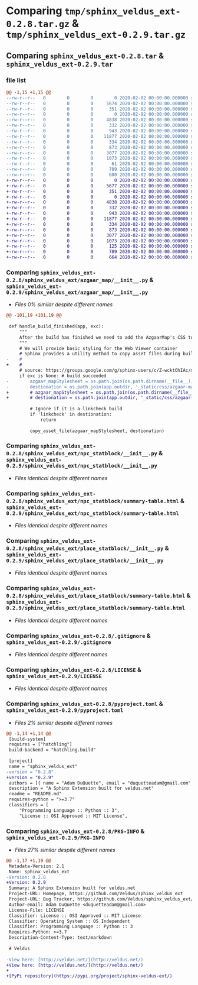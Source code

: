 # Comparing `tmp/sphinx_veldus_ext-0.2.8.tar.gz` & `tmp/sphinx_veldus_ext-0.2.9.tar.gz`

## Comparing `sphinx_veldus_ext-0.2.8.tar` & `sphinx_veldus_ext-0.2.9.tar`

### file list

```diff
@@ -1,15 +1,15 @@
--rw-r--r--   0        0        0        0 2020-02-02 00:00:00.000000 sphinx_veldus_ext-0.2.8/sphinx_veldus_ext/__init__.py
--rw-r--r--   0        0        0     5674 2020-02-02 00:00:00.000000 sphinx_veldus_ext-0.2.8/sphinx_veldus_ext/azgaar_map/__init__.py
--rw-r--r--   0        0        0      351 2020-02-02 00:00:00.000000 sphinx_veldus_ext-0.2.8/sphinx_veldus_ext/azgaar_map/azgaar-map.html
--rw-r--r--   0        0        0        0 2020-02-02 00:00:00.000000 sphinx_veldus_ext-0.2.8/sphinx_veldus_ext/azgaar_map/css/azgaar-map.css
--rw-r--r--   0        0        0     4838 2020-02-02 00:00:00.000000 sphinx_veldus_ext-0.2.8/sphinx_veldus_ext/npc_statblock/__init__.py
--rw-r--r--   0        0        0      332 2020-02-02 00:00:00.000000 sphinx_veldus_ext-0.2.8/sphinx_veldus_ext/npc_statblock/npc.html
--rw-r--r--   0        0        0      943 2020-02-02 00:00:00.000000 sphinx_veldus_ext-0.2.8/sphinx_veldus_ext/npc_statblock/summary-table.html
--rw-r--r--   0        0        0    11877 2020-02-02 00:00:00.000000 sphinx_veldus_ext-0.2.8/sphinx_veldus_ext/place_statblock/__init__.py
--rw-r--r--   0        0        0      334 2020-02-02 00:00:00.000000 sphinx_veldus_ext-0.2.8/sphinx_veldus_ext/place_statblock/place.html
--rw-r--r--   0        0        0      873 2020-02-02 00:00:00.000000 sphinx_veldus_ext-0.2.8/sphinx_veldus_ext/place_statblock/summary-table.html
--rw-r--r--   0        0        0     3077 2020-02-02 00:00:00.000000 sphinx_veldus_ext-0.2.8/.gitignore
--rw-r--r--   0        0        0     1073 2020-02-02 00:00:00.000000 sphinx_veldus_ext-0.2.8/LICENSE
--rw-r--r--   0        0        0       61 2020-02-02 00:00:00.000000 sphinx_veldus_ext-0.2.8/README.md
--rw-r--r--   0        0        0      789 2020-02-02 00:00:00.000000 sphinx_veldus_ext-0.2.8/pyproject.toml
--rw-r--r--   0        0        0      600 2020-02-02 00:00:00.000000 sphinx_veldus_ext-0.2.8/PKG-INFO
+-rw-r--r--   0        0        0        0 2020-02-02 00:00:00.000000 sphinx_veldus_ext-0.2.9/sphinx_veldus_ext/__init__.py
+-rw-r--r--   0        0        0     5677 2020-02-02 00:00:00.000000 sphinx_veldus_ext-0.2.9/sphinx_veldus_ext/azgaar_map/__init__.py
+-rw-r--r--   0        0        0      351 2020-02-02 00:00:00.000000 sphinx_veldus_ext-0.2.9/sphinx_veldus_ext/azgaar_map/azgaar-map.html
+-rw-r--r--   0        0        0        0 2020-02-02 00:00:00.000000 sphinx_veldus_ext-0.2.9/sphinx_veldus_ext/azgaar_map/css/azgaar-map.css
+-rw-r--r--   0        0        0     4838 2020-02-02 00:00:00.000000 sphinx_veldus_ext-0.2.9/sphinx_veldus_ext/npc_statblock/__init__.py
+-rw-r--r--   0        0        0      332 2020-02-02 00:00:00.000000 sphinx_veldus_ext-0.2.9/sphinx_veldus_ext/npc_statblock/npc.html
+-rw-r--r--   0        0        0      943 2020-02-02 00:00:00.000000 sphinx_veldus_ext-0.2.9/sphinx_veldus_ext/npc_statblock/summary-table.html
+-rw-r--r--   0        0        0    11877 2020-02-02 00:00:00.000000 sphinx_veldus_ext-0.2.9/sphinx_veldus_ext/place_statblock/__init__.py
+-rw-r--r--   0        0        0      334 2020-02-02 00:00:00.000000 sphinx_veldus_ext-0.2.9/sphinx_veldus_ext/place_statblock/place.html
+-rw-r--r--   0        0        0      873 2020-02-02 00:00:00.000000 sphinx_veldus_ext-0.2.9/sphinx_veldus_ext/place_statblock/summary-table.html
+-rw-r--r--   0        0        0     3077 2020-02-02 00:00:00.000000 sphinx_veldus_ext-0.2.9/.gitignore
+-rw-r--r--   0        0        0     1073 2020-02-02 00:00:00.000000 sphinx_veldus_ext-0.2.9/LICENSE
+-rw-r--r--   0        0        0      125 2020-02-02 00:00:00.000000 sphinx_veldus_ext-0.2.9/README.md
+-rw-r--r--   0        0        0      789 2020-02-02 00:00:00.000000 sphinx_veldus_ext-0.2.9/pyproject.toml
+-rw-r--r--   0        0        0      664 2020-02-02 00:00:00.000000 sphinx_veldus_ext-0.2.9/PKG-INFO
```

### Comparing `sphinx_veldus_ext-0.2.8/sphinx_veldus_ext/azgaar_map/__init__.py` & `sphinx_veldus_ext-0.2.9/sphinx_veldus_ext/azgaar_map/__init__.py`

 * *Files 0% similar despite different names*

```diff
@@ -101,19 +101,19 @@
 
 def handle_build_finished(app, exc):
     """
     After the build has finished we need to add the AzgaarMap's CSS to the project's asset files, but only if a Web Viewer has been used in the project.
     """
     # We will provide basic styling for the Web Viewer container
     # Sphinx provides a utility method to copy asset files during build: copy_asset_file()
-    # 
+    #
     # source: https://groups.google.com/g/sphinx-users/c/Z-wcktOhIAc/m/pGDWO0yVBQAJ
     if exc is None: # build succeeded
-        azgaar_mapStylesheet = os.path.join(os.path.dirname(__file__), 'css/azgaar-map.css')
-        destionation = os.path.join(app.outdir, '_static/css/azgaar-map.css')
+        # azgaar_mapStylesheet = os.path.join(os.path.dirname(__file__), 'css/azgaar-map.css')
+        # destionation = os.path.join(app.outdir, '_static/css/azgaar-map.css')
 
         # Ignore if it is a linkcheck build
         if 'linkcheck' in destionation:
             return
 
         copy_asset_file(azgaar_mapStylesheet, destionation)
```

### Comparing `sphinx_veldus_ext-0.2.8/sphinx_veldus_ext/npc_statblock/__init__.py` & `sphinx_veldus_ext-0.2.9/sphinx_veldus_ext/npc_statblock/__init__.py`

 * *Files identical despite different names*

### Comparing `sphinx_veldus_ext-0.2.8/sphinx_veldus_ext/npc_statblock/summary-table.html` & `sphinx_veldus_ext-0.2.9/sphinx_veldus_ext/npc_statblock/summary-table.html`

 * *Files identical despite different names*

### Comparing `sphinx_veldus_ext-0.2.8/sphinx_veldus_ext/place_statblock/__init__.py` & `sphinx_veldus_ext-0.2.9/sphinx_veldus_ext/place_statblock/__init__.py`

 * *Files identical despite different names*

### Comparing `sphinx_veldus_ext-0.2.8/sphinx_veldus_ext/place_statblock/summary-table.html` & `sphinx_veldus_ext-0.2.9/sphinx_veldus_ext/place_statblock/summary-table.html`

 * *Files identical despite different names*

### Comparing `sphinx_veldus_ext-0.2.8/.gitignore` & `sphinx_veldus_ext-0.2.9/.gitignore`

 * *Files identical despite different names*

### Comparing `sphinx_veldus_ext-0.2.8/LICENSE` & `sphinx_veldus_ext-0.2.9/LICENSE`

 * *Files identical despite different names*

### Comparing `sphinx_veldus_ext-0.2.8/pyproject.toml` & `sphinx_veldus_ext-0.2.9/pyproject.toml`

 * *Files 2% similar despite different names*

```diff
@@ -1,14 +1,14 @@
 [build-system]
 requires = ["hatchling"]
 build-backend = "hatchling.build"
 
 [project]
 name = "sphinx_veldus_ext"
-version = "0.2.8"
+version = "0.2.9"
 authors = [{ name = "Adam DuQuette", email = "duquetteadam@gmail.com" }]
 description = "A Sphinx Extension built for veldus.net"
 readme = "README.md"
 requires-python = ">=3.7"
 classifiers = [
     "Programming Language :: Python :: 3",
     "License :: OSI Approved :: MIT License",
```

### Comparing `sphinx_veldus_ext-0.2.8/PKG-INFO` & `sphinx_veldus_ext-0.2.9/PKG-INFO`

 * *Files 27% similar despite different names*

```diff
@@ -1,17 +1,19 @@
 Metadata-Version: 2.1
 Name: sphinx_veldus_ext
-Version: 0.2.8
+Version: 0.2.9
 Summary: A Sphinx Extension built for veldus.net
 Project-URL: Homepage, https://github.com/Veldus/sphinx_veldus_ext
 Project-URL: Bug Tracker, https://github.com/Veldus/sphinx_veldus_ext/issues
 Author-email: Adam DuQuette <duquetteadam@gmail.com>
 License-File: LICENSE
 Classifier: License :: OSI Approved :: MIT License
 Classifier: Operating System :: OS Independent
 Classifier: Programming Language :: Python :: 3
 Requires-Python: >=3.7
 Description-Content-Type: text/markdown
 
 # Veldus
 
-View here: [http://veldus.net/](http://veldus.net/)
+View here: [http://veldus.net/](http://veldus.net/)
+
+[PyPi repository](https://pypi.org/project/sphinx-veldus-ext/)
```

